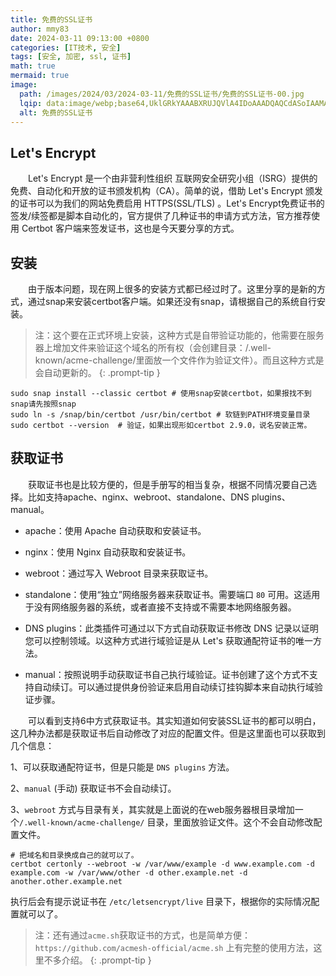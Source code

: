 ```yaml
---
title: 免费的SSL证书
author: mmy83
date: 2024-03-11 09:13:00 +0800
categories: [IT技术, 安全]
tags: [安全, 加密, ssl, 证书]
math: true
mermaid: true
image:
  path: /images/2024/03/2024-03-11/免费的SSL证书/免费的SSL证书-00.jpg
  lqip: data:image/webp;base64,UklGRkYAAABXRUJQVlA4IDoAAADQAQCdASoIAAMAAUAmJYwCdAERHt2SAAD+/Zjctp+b/n9IRyITX+QhBBObNBkHPeirncBaUt6FsQAA
  alt: 免费的SSL证书
---
```


## Let's Encrypt

&emsp;&emsp;Let's Encrypt 是一个由非营利性组织 互联网安全研究小组（ISRG）提供的免费、自动化和开放的证书颁发机构（CA）。简单的说，借助 Let's Encrypt 颁发的证书可以为我们的网站免费启用 HTTPS(SSL/TLS) 。Let's Encrypt免费证书的签发/续签都是脚本自动化的，官方提供了几种证书的申请方式方法，官方推荐使用 Certbot 客户端来签发证书，这也是今天要分享的方式。

## 安装

&emsp;&emsp;由于版本问题，现在网上很多的安装方式都已经过时了。这里分享的是新的方式，通过snap来安装certbot客户端。如果还没有snap，请根据自己的系统自行安装。

> 注：这个要在正式环境上安装，这种方式是自带验证功能的，他需要在服务器上增加文件来验证这个域名的所有权（会创建目录：/.well-known/acme-challenge/里面放一个文件作为验证文件）。而且这种方式是会自动更新的。
{: .prompt-tip }

```shell
sudo snap install --classic certbot # 使用snap安装certbot，如果报找不到snap请先按照snap
sudo ln -s /snap/bin/certbot /usr/bin/certbot # 软链到PATH环境变量目录
sudo certbot --version  # 验证，如果出现形如certbot 2.9.0，说名安装正常。
```

## 获取证书

&emsp;&emsp;获取证书也是比较方便的，但是手册写的相当复杂，根据不同情况要自己选择。比如支持apache、nginx、webroot、standalone、DNS plugins、manual。

* apache：使用 Apache 自动获取和安装证书。

* nginx：使用 Nginx 自动获取和安装证书。

* webroot：通过写入 Webroot 目录来获取证书。

* standalone：使用“独立”网络服务器来获取证书。需要端口 ```80``` 可用。这适用于没有网络服务器的系统，或者直接不支持或不需要本地网络服务器。

* DNS plugins：此类插件可通过以下方式自动获取证书修改 DNS 记录以证明您可以控制领域。以这种方式进行域验证是从 Let's 获取通配符证书的唯一方法。

* manual：按照说明手动获取证书自己执行域验证。证书创建了这个方式不支持自动续订。可以通过提供身份验证来启用自动续订挂钩脚本来自动执行域验证步骤。

&emsp;&emsp;可以看到支持6中方式获取证书。其实知道如何安装SSL证书的都可以明白，这几种办法都是获取证书后自动修改了对应的配置文件。但是这里面也可以获取到几个信息：

1、可以获取通配符证书，但是只能是 ```DNS plugins``` 方法。

2、```manual``` (手动) 获取证书不会自动续订。

3、```webroot``` 方式与目录有关，其实就是上面说的在web服务器根目录增加一个```/.well-known/acme-challenge/``` 目录，里面放验证文件。这个不会自动修改配置文件。

```shell
# 把域名和目录换成自己的就可以了。
certbot certonly --webroot -w /var/www/example -d www.example.com -d example.com -w /var/www/other -d other.example.net -d another.other.example.net 
```

执行后会有提示说证书在 ```/etc/letsencrypt/live``` 目录下，根据你的实际情况配置就可以了。

> 注：还有通过```acme.sh```获取证书的方式，也是简单方便：```https://github.com/acmesh-official/acme.sh``` 上有完整的使用方法，这里不多介绍。
{: .prompt-tip }

